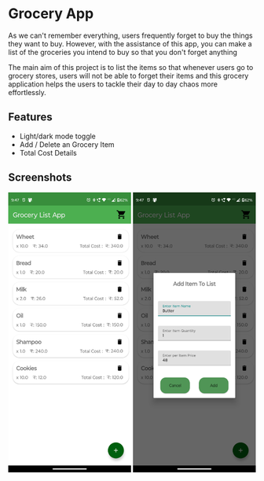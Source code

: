 
# Grocery App

As we can't remember everything, users frequently forget to buy the things they want to buy. However, with the assistance of this app, you can make a list of the groceries you intend to buy so that you don't forget anything

The main aim of this project is to list the items so that whenever users go to grocery stores, users will not be able to forget their items and this grocery application helps the users to tackle their day to day chaos more effortlessly.  
## Features

- Light/dark mode toggle
- Add / Delete an Grocery Item
- Total Cost Details 




## Screenshots

<img src="images/main activity page.png" width="250" padding-right="10px" >  <img src="images/add item page.png" width="250"> 


